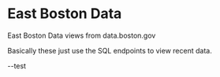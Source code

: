 # East Boston Data

East Boston Data views from data.boston.gov

Basically these just use the SQL endpoints to view recent data.

--test